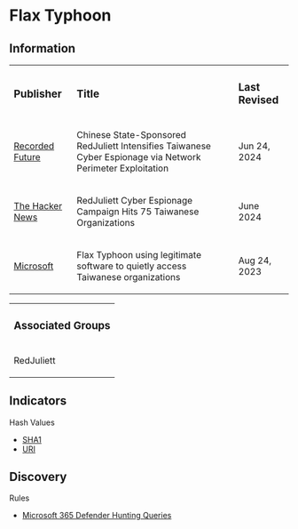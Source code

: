 # Flax Typhoon

## Information
<table>
  <tr>
    <td>
      <h3>Publisher</h3>
    </td>
    <td>
      <h3>Title</h3>
    </td>
    <td>
      <h3>Last Revised</h3>
    </td>
  </tr>
  <tr>
    <td>
      <a href="https://www.recordedfuture.com/redjuliett-intensifies-taiwanese-cyber-espionage-via-network-perimeter">Recorded Future</a>
    </td>
    <td>
      <p>Chinese State-Sponsored RedJuliett Intensifies Taiwanese Cyber Espionage via Network Perimeter Exploitation</p>
    </td>
    <td>
      <p>Jun 24, 2024</p>
    </td>
  </tr>
  <tr>
    <td>
      <a href="https://thehackernews.com/2024/06/redjuliett-cyber-espionage-campaign.html">The Hacker News</a>
    </td>
    <td>
      <p>RedJuliett Cyber Espionage Campaign Hits 75 Taiwanese Organizations</p>
    </td>
    <td>
      <p>June 2024</p>
    </td>
  </tr>
  <tr>
    <td>
      <a href="https://www.microsoft.com/en-us/security/blog/2023/08/24/flax-typhoon-using-legitimate-software-to-quietly-access-taiwanese-organizations/">Microsoft</a>
    </td>
    <td>
      <p>Flax Typhoon using legitimate software to quietly access Taiwanese organizations</p>
    </td>
    <td>
      <p>Aug 24, 2023</p>
    </td>
  </tr>
</table>

<table>
  <tr>
    <td>
      <h3>Associated Groups</h3>
    </td>
  </tr>
  <tr>
    <td>
      <p>RedJuliett</p>
    </td>
  </tr>
</table>

## Indicators
Hash Values
- <a href="https://github.com/PudgyDragon/IOCs/blob/main/All/Flax%20Typhoon/samples.sha1">SHA1</a>
- <a href="https://github.com/PudgyDragon/IOCs/blob/main/All/Flax%20Typhoon/uri.txt">URI</a>

## Discovery
Rules
- <a href="https://github.com/PudgyDragon/IOCs/blob/main/All/Flax%20Typhoon/M365Defender.kql">Microsoft 365 Defender Hunting Queries</a>
